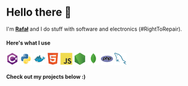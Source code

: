 # Hello there 👋
I'm [**Rafał**]() and I do stuff with software and electronics (#RightToRepair).

#### Here's what I use
<div>
  <img src="https://raw.githubusercontent.com/devicons/devicon/master/icons/csharp/csharp-original.svg" height=32px>
  <img src="https://raw.githubusercontent.com/devicons/devicon/master/icons/python/python-original.svg" height=32px>
  <img src="https://raw.githubusercontent.com/devicons/devicon/master/icons/docker/docker-original.svg" height=32px>
  <img src="https://raw.githubusercontent.com/devicons/devicon/master/icons/html5/html5-original.svg" height=32px>
  <img src="https://raw.githubusercontent.com/devicons/devicon/master/icons/javascript/javascript-original.svg" height=32px>
  <img src="https://raw.githubusercontent.com/devicons/devicon/master/icons/nodejs/nodejs-original.svg" height=32px>
  <img src="https://raw.githubusercontent.com/devicons/devicon/master/icons/mongodb/mongodb-original.svg" height=32px>
  <img src="https://raw.githubusercontent.com/devicons/devicon/master/icons/php/php-original.svg" height=32px>
  <img src="https://raw.githubusercontent.com/devicons/devicon/master/icons/mysql/mysql-original.svg" height=32px>
</div>

#### Check out my projects below :)
